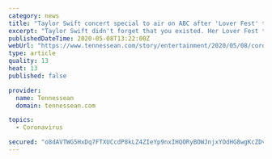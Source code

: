 ```yaml
---
category: news
title: "Taylor Swift concert special to air on ABC after 'Lover Fest' tour canceled due to coronavirus"
excerpt: "Taylor Swift didn't forget that you existed. Her Lover Fest tour may be canceled due to the coronavirus pandemic, but that doesn't mean you won't get to see her in concert soon: ABC announced a new concert special: \"Taylor Swift City of Lover Concert,"
publishedDateTime: 2020-05-08T13:22:00Z
webUrl: "https://www.tennessean.com/story/entertainment/2020/05/08/coronavirus-taylor-swift-new-lover-concert-special-air-abc/3094651001/"
type: article
quality: 13
heat: 13
published: false

provider:
  name: Tennessean
  domain: tennessean.com

topics:
  - Coronavirus

secured: "o8dAVTWG5HxDq7FTXUCcdP8kLZ4ZIeYp9nxIHQORyBOWJnjxYOdHG8wgKcZDvMWXSuOcpDeQLmHObU3xrdsYCfxA9EECkSn0tHrDJM38W+IN3r/PThiJwCi8ShSfxMQ8uyT5pn2qa7rZMffHG//YnUugZFIOCX8skAxArCZ3XA2g7g6TCADtPMdpb+UZa0TEuZXshcjVcwHTzXVCNJy1sIA6l0Em81vr2fEmLiMykgciBeb2gACNdb1unxBYBFoAl/dGVItCaL6ciD19C/60Nzc4Z8ZTKKXgJ8wKj3Juu8SnOhNNpda2FSc5jUPTEaxhkqdFadgnRWyVvQajKxj8Hc3UsFyzU8us2bbsqX1qQhQ6E6GgF0yOY95tJWGwKj2fJCuv5woIJfsoWGveway4e1TZyoFZg1NdzZABcuffwA6TjuS5kB7yo++AwLwYpp40Wrw2gu8lMZ6nOMS61de2MdujSvZXtp4PhbRWmmlolcA=;gAa/2U8XWkDFLouxgUMEDw=="
---
```


